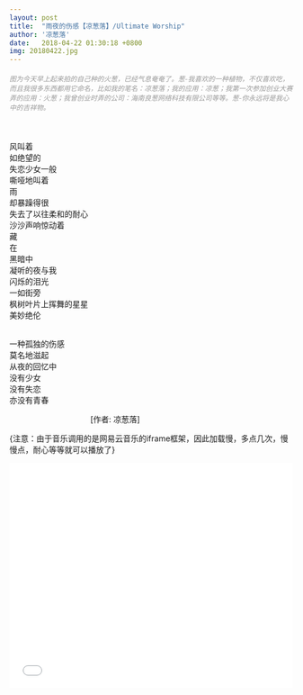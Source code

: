 ```yaml
---
layout: post
title:  "雨夜的伤感【凉葱落】/Ultimate Worship"
author: '凉葱落'
date:   2018-04-22 01:30:18 +0800
img: 20180422.jpg
---
```

<h5 style="color:#999; font-size:12px;font-weight:300">图为今天早上起来拍的自己种的火葱，已经气息奄奄了。葱-我喜欢的一种植物，不仅喜欢吃，而且我很多东西都用它命名，比如我的笔名：凉葱落；我的应用：凉葱；我第一次参加创业大赛弄的应用：火葱；我曾创业时弄的公司：海南良葱网络科技有限公司等等。葱-你永远将是我心中的吉祥物。</h5>
<br>

风叫着<br>
如绝望的<br>
失恋少女一般<br>
嘶哑地叫着<br>
雨<br>
却暴躁得很<br>
失去了以往柔和的耐心<br>
沙沙声响惊动着<br>
藏<br>
在<br>
黑暗中<br>
凝听的夜与我<br>
闪烁的泪光<br>
一如街旁<br>
枫树叶片上挥舞的星星<br>
美妙绝伦<br>
<br>

一种孤独的伤感<br>
莫名地滋起<br>
从夜的回忆中<br>
没有少女<br>
没有失恋<br>
亦没有青春<br>

　　　　　　　　　　
[作者: 凉葱落]

{注意：由于音乐调用的是网易云音乐的iframe框架，因此加载慢，多点几次，慢慢点，耐心等等就可以播放了}
<iframe frameborder="0" src="//music.163.com/outchain/player?type=1&id=272535&auto=1&height=430" allowfullscreen style="width:100%;height:400px"></iframe>
